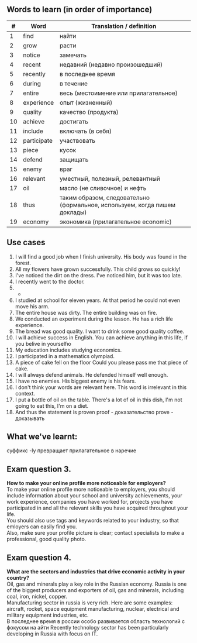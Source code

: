 ## Words to learn (in order of importance)
| # | Word | Translation / definition |
|-|-|-|
| 1  | find | найти |
| 2  | grow | расти |
| 3  | notice | замечать |
| 4  | recent | недавний (недавно произошедший) |
| 5  | recently | в последнее время |
| 6  | during | в течение |
| 7  | entire | весь (местоимение или прилагательное) |
| 8  | experience | опыт (жизненный) |
| 9  | quality | качество (продукта) |
| 10 | achieve | достигать |
| 11 | include | включать (в себя) |
| 12 | participate | участвовать |
| 13 | piece | кусок |
| 14 | defend | защищать |
| 15 | enemy | враг |
| 16 | relevant | уместный, полезный, релевантный |
| 17 | oil | масло (не сливочное) и нефть |
| 18 | thus | таким образом, следовательно (формальное, используем, когда пишем доклады) |
| 19 | economy | экономика (прилагательное economic) |
## Use cases
1. I will find a good job when I finish university.
   His body was found in the forest.
2. All my flowers have grown successfully.
   This child grows so quickly!
3. I've noticed the dirt on the dress.
   I've noticed him, but it was too late.
4. I recently went to the doctor.
5. -
6. I studied at school for eleven years.
   At that period he could not even move his arm.
7. The entire house was dirty.
   The entire building was on fire.
8. We conducted an experiment during the lesson.
   He has a rich life experience.
9. The bread was good quality.
   I want to drink some good quality coffee.
10. I will achieve success in English.
    You can achieve anything in this life, if you belive in yourselfю
11. My education includes studying economics.
12. I participated in a mathematics olympiad.
13. A piece of cake fell on the floor
    Could you please pass me that piece of cake.
14. I will always defend animals.
    He defended himself well enough.
15. I have no enemies.
    His biggest enemy is his fears.
16. I don't think your words are relevant here.
    This word is irrelevant in this context.
17. I put a bottle of oil on the table.
    There's a lot of oil in this dish, I'm not going to eat this, I'm on a diet.
18. And thus the statement is proven
    proof - доказательство
    prove - доказывать
## What we've learnt:
суффикс -ly превращает прилагательное в наречие
## Exam question 3.
**How to make your online profile more noticeable for employers?**<br>
To make your online profile more noticeable to employers, you should include information about your school and university achievements, your work experience, companies you have worked for, projects you have participated in and all the relevant skills you have acquired throughout your life.<br>
You should also use tags and keywords related to your industry, so that emloyers can easily find you.<br>
Also, make sure your profile picture is clear; contact specialists to make a professional, good quality photo.<br>
## Exam question 4.
**What are the sectors and industries that drive economic activity in your country?**<br>
Oil, gas and minerals play a key role in the Russian economy. Russia is one of the biggest producers and exporters of oil, gas and minerals, including coal, iron, nickel, copper.<br>
Manufacturing sector in russia is very rich. Here are some examples: aircraft, rocket, space equipment manufacturing, nuclear, electrical and military equipment industries, etc.<br>
В последнее время в россии особо развивается область технологий с фокусом на айти
Recently technology sector has been particularly developing in Russia with focus on IT.
